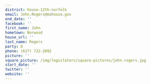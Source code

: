 ```yaml
---
district: house-12th-norfolk
email: John.Rogers@mahouse.gov
end_date: ''
facebook: ''
first_name: John
hometown: Norwood
house_url: ''
last_name: Rogers
party: D
phone: (617) 722-2092
picture: ''
square_picture: /img/legislators/square-pictures/john-rogers.jpg
start_date: ''
twitter: ''
website: ''
---
```

